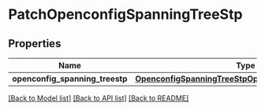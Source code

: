 # PatchOpenconfigSpanningTreeStp

## Properties
Name | Type | Description | Notes
------------ | ------------- | ------------- | -------------
**openconfig_spanning_treestp** | [**OpenconfigSpanningTreeStpOpenconfigspanningtreestp**](OpenconfigSpanningTreeStpOpenconfigspanningtreestp.md) |  | [optional] 

[[Back to Model list]](../README.md#documentation-for-models) [[Back to API list]](../README.md#documentation-for-api-endpoints) [[Back to README]](../README.md)


